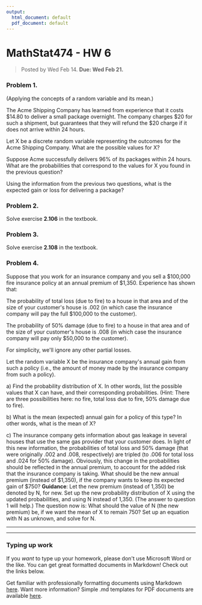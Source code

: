 ```yaml
---
output:
  html_document: default
  pdf_document: default
---
```

# MathStat474 - HW 6

> Posted by Wed Feb 14. **Due: Wed Feb 21.** 



### Problem 1. 

(Applying the concepts of a random variable and its mean.)

The Acme Shipping Company has learned from experience that it costs $14.80 to deliver a small package overnight. 
The company charges $20 for such a shipment,  but guarantees that they will refund the $20 charge if it does not arrive within 24 hours.

Let X be a discrete random variable representing the outcomes for the Acme Shipping Company. What are the possible values for X?

Suppose Acme successfully delivers 96% of its packages within 24 hours. What are the probabilities that correspond to the values for X you found in the previous question?

Using the information from the previous two questions, what is the expected gain or loss for delivering a package?



### Problem 2. 

Solve exercise **2.106** in the textbook. 

### Problem 3. 

Solve exercise **2.108** in the textbook. 

### Problem 4. 

Suppose that you work for an insurance company and you sell a $100,000 fire insurance policy at an annual premium of $1,350. Experience has shown that:

The probability of total loss (due to fire) to a house in that area and of the size of your customer's house is .002 (in which case the insurance company will pay the full $100,000 to the customer).

The probability of 50% damage (due to fire) to a house in that area and of the size of your customer's house is .008 (in which case the insurance company will pay only $50,000 to the customer).

For simplicity, we'll ignore any other partial losses.

Let the random variable X be the insurance company's annual gain from such a policy (i.e., the amount of money made by the insurance company from such a policy).

a) Find the probability distribution of X. In other words, list the possible values that X can have, and their corresponding probabilities. (Hint: There are three possibilities here: no fire, total loss due to fire, 50% damage due to fire).

b) What is the mean (expected) annual gain for a policy of this type? In other words, what is the mean of X?

c)  The insurance company gets information about gas leakage in several houses that use the same gas provider that your customer does. In light of this new information, the probabilities of total loss and 50% damage (that were originally .002 and .008, respectively) are tripled (to .006 for total loss and .024 for 50% damage). Obviously, this change in the probabilities should be reflected in the annual premium, to account for the added risk that the insurance company is taking. What should be the new annual premium (instead of $1,350), if the company wants to keep its expected gain of $750?
 **Guidance**: Let the new premium (instead of 1,350) be denoted by N, for new. Set up the new probability distribution of X using the updated probabilities, and using N instead of 1,350. (The answer to question 1 will help.)
The question now is: What should the value of N (the new premium) be, if we want the mean of X to remain 750?
Set up an equation with N as unknown, and solve for N.





---

---

### Typing up work 

If you *want* to type up your homework, please don't use Microsoft Word or the like. You can get great formatted documents in Markdown! Check out the links below. 

Get familiar with professionally formatting documents using Markdown [here](https://sondzus.github.io/MathStat474/DocumentFormattingGuidelines.html). 
Want more information? Simple .md templates for PDF documents are available [here](https://sondzus.github.io/MathStat474/DocumentFormattingGuidelines.html). 

